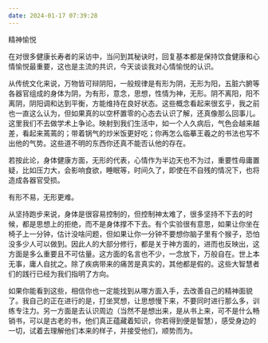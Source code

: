 ```yaml
---
date: 2024-01-17 07:39:28
---
```


精神愉悦

在对很多健康长寿者的采访中，当问到其秘诀时，回复基本都是保持饮食健康和心情愉悦最重要，这也是主流的共识，今天谈谈我对心情愉悦的认识。

从传统文化来说，万物皆可辩阴阳，一般规律是有形为阴，无形为阳，五脏六腑等各器官组成的身体为阴，为有形，意念，思想，性情为神，无形。阴不离阳，阳不离阴，阴阳调和达到平衡，方能维持在良好状态。这些概念看起来很玄乎，我之前也一直这么认为，但如果真的以空杯置零的心态去认识了解，还真像那么回事儿。这里我们不去做学术上争论。映射到我们生活中，如一个人久病后，气色会越来越差，看起来蔫蔫的；带着锅气的炒米饭更好吃；你再怎么临摹王羲之的书法也写不出他的气势。这些道不明的东西你还真不能否认他的存在。

若按此论，身体健康方面，无形的代表，心情作为半边天也不为过，重要性毋庸置疑，比如压力大，会影响食欲，睡眠等，时间久了，即使在不自残的情况下，也将造成各器官受损。

有形不易，无形更难。

从坚持跑步来说，身体是很容易控制的，但控制神太难了，很多坚持不下去的时候，都是思想上的拒绝，而不是身体撑不下去。有个实验很有意思，如果让你坐在椅子上一分钟，估计没啥问题，但如果让你一分钟不要想你脑子里有个猴子，恐怕没多少人可以做到。因此人的大部分修行，都是关于神方面的，进而也反映出，这方面是多么重要且不可估量。这方面的名言也不少，一念放下，万般自在。世上本无事，庸人自扰之。除了疾病带来的痛苦是真实的，其他都是假的。这些大智慧者们的践行已经为我们指明了方向。

如果你能看到这些，相信你也一定能找到从哪方面入手，去改善自己的精神面貌了。我自己的正在进行的是，打坐冥想，让思想慢下来，不要同时进行那么多，训练专注力。另一方面是去认识周边（当然不是想出来，是从书上来，可不是什么畅销书，可以是古老的书，他们真正蕴藏着知识，你若得到便是智慧），感受身边的一切，试着去理解他们本来的样子，并接受他们，顺势而为。
